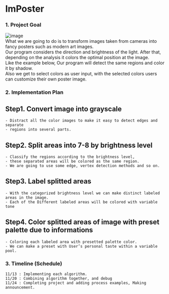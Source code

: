 # ImPoster

### 1. Project Goal
![image](https://user-images.githubusercontent.com/29995264/140717986-34626cfa-64db-4c90-9236-3d60ba2b5622.png)  
What we are going to do is to transform images taken from cameras into fancy posters such as modern art images.  
Our program considers the direction and brightness of the light. After that, depending on the analysis it colors the optimal position at the image.   
Like the example below, Our program will detect the same regions and color it by shadow.  
Also we get to select colors as user input, with the selected colors users can customize their own poster image.

### 2. Implementation Plan
## Step1. Convert image into grayscale
    - Distract all the color images to make it easy to detect edges and  separate 
    - regions into several parts. 
	
## Step2. Split areas into 7-8 by brightness level 
    - Classify the regions according to the brightness level,  
    - these separated areas will be colored as the same region.
    - We are going to use some edge, vertex detection methods and so on.

## Step3. Label splitted areas
    - With the categorized brightness level we can make distinct labeled areas in the image.
    - Each of the Different labeled areas will be colored with variable tone

## Step4. Color splitted areas of image with preset palette due to informations
    - Coloring each labeled area with presetted palette color. 
    - We can make a preset with User’s personal taste within a variable pool.
	
### 3. Timeline (Schedule)
	11/13 : Implementing each algorithm.
	11/20 : Combining algorithm together, and debug
	11/24 : Completing project and adding process examples, Making announcement.

